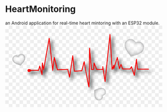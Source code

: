 # HeartMonitoring
an Android application for real-time  heart mintoring with an ESP32 module.
![Log-app](/HeartMonitoring/app/src/main/res/drawable/heart1.png)
